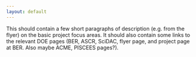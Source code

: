 ```yaml
---
layout: default
---
```


This should contain a few short paragraphs of description (e.g. from the flyer) on the basic project focus areas. It should also contain some links to the relevant DOE pages (BER, ASCR, SciDAC, flyer page, and project page at BER. Also maybe ACME, PISCEES pages?). 

